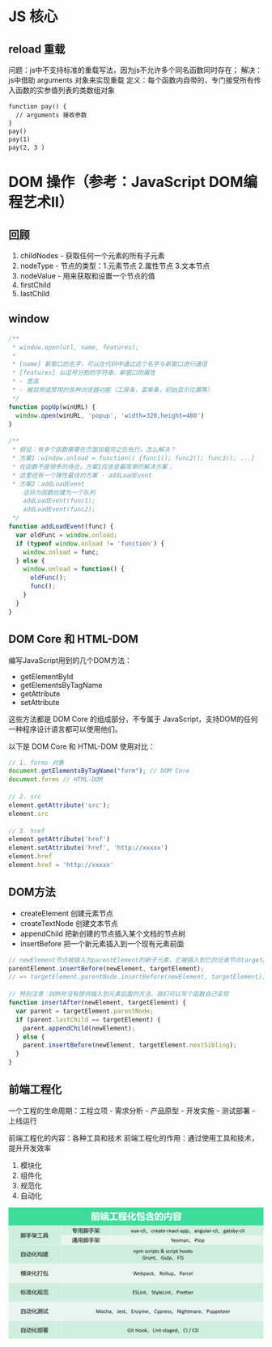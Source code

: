 # JS 核心

## reload 重载
问题：js中不支持标准的重载写法，因为js不允许多个同名函数同时存在；
解决：js中借助 arguments 对象来实现重载
定义：每个函数内自带的，专门接受所有传入函数的实参值列表的类数组对象

```
function pay() {
  // arguments 接收参数
}
pay()
pay(1)
pay(2, 3 )
```


# DOM 操作（参考：JavaScript DOM编程艺术II）

## 回顾

1. childNodes - 获取任何一个元素的所有子元素
2. nodeType - 节点的类型：1.元素节点 2.属性节点 3.文本节点
3. nodeValue - 用来获取和设置一个节点的值
4. firstChild
5. lastChild

## window

```js
/**
 * window.open(url, name, features);
 * 
 * [name] 新窗口的名字，可以在代码中通过这个名字与新窗口进行通信
 * [features] 以逗号分割的字符串，新窗口的属性
 * - 宽高
 * - 被启用或禁用的各种浏览器功能（工具条，菜单条，初始显示位置等） 
 */
function popUp(winURL) {
  window.open(winURL, 'popup', 'width=320,height=480')
}

/**
 * 假设：有多个函数需要在页面加载完之后执行，怎么解决？
 * 方案1：window.onload = function() {func1(); func2(); func3(); ...}
 * 在函数不是很多的场合，方案1应该是最简单的解决方案；
 * 这里还有一个弹性最佳的方案 - addLoadEvent
 * 方案2：addLoadEvent
    这将为函数创建为一个队列
    addLoadEvent(func1);
    addLoadEvent(func2);
 */
function addLoadEvent(func) {
  var oldFunc = window.onload;
  if (typeof window.onload != 'function') {
    window.onload = func;
  } else {
    window.onload = function() {
      oldFunc();
      func();
    }
  }
}
```

## DOM Core 和 HTML-DOM

编写JavaScript用到的几个DOM方法：

* getElementById
* getElementsByTagName
* getAttribute
* setAttribute

这些方法都是 DOM Core 的组成部分，不专属于 JavaScript，支持DOM的任何一种程序设计语言都可以使用他们。

以下是 DOM Core 和 HTML-DOM 使用对比：

```js
// 1. forms 对象
document.getElementsByTagName("form"); // DOM Core
document.forms // HTML-DOM

// 2. src
element.getAttribute('src');
element.src

// 3. href
element.getAttribute('href')
element.setAttribute('href', 'http://xxxxx')
element.href
element.href = 'http://xxxxx'
```

## DOM方法

* createElement 创建元素节点
* createTextNode 创建文本节点
* appendChild 把新创建的节点插入某个文档的节点树
* insertBefore 把一个新元素插入到一个现有元素前面

```js
// newElement节点被插入为parentElement的新子元素，它被插入到它的兄弟节点targetElement的前面
parentElement.insertBefore(newElement, targetElement);
// => targetElement.parentNode.insertBefore(newElement, targetElement);

// 特别注意：DOM并没有提供插入到元素后面的方法，我们可以写个函数自己实现
function insertAfter(newElement, targetElement) {
  var parent = targetElement.parentNode;
  if (parent.lastChild == targetElement) {
    parent.appendChild(newElement);
  } else {
    parent.insertBefore(newElement, targetElement.nextSibling);
  }
}
```


## 前端工程化

一个工程的生命周期：工程立项 - 需求分析 - 产品原型 - 开发实施 - 测试部署 - 上线运行

前端工程化的内容：各种工具和技术
前端工程化的作用：通过使用工具和技术，提升开发效率

1. 模块化
2. 组件化
3. 规范化
4. 自动化

![前端工程化](./assets/前端工程化.png)

